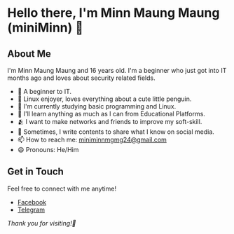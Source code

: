 # Hello there, I'm Minn Maung Maung (miniMinn) 👋

## About Me

I'm Minn Maung Maung and 16 years old. I'm a beginner who just got into IT months ago and loves about
security related fields.

- 🔰 A beginner to IT.
- 🐧 Linux enjoyer, loves everything about a cute little penguin.
- 🌱 I'm currently studying basic programming and Linux.
- 👀 I'll learn anything as much as I can from Educational Platforms.
- 🫂 I want to make networks and friends to improve my soft-skill.
- 📝 Sometimes, I write contents to share what I know on social media.
- 📫 How to reach me: miniminnmgmg24@gmail.com
- 😄 Pronouns: He/Him


## Get in Touch

Feel free to connect with me anytime!

- [Facebook](https://www.facebook.com/profile.php?id=100087719122627)
- [Telegram](t.me/@miniMinn24)


*Thank you for visiting!🌿*
